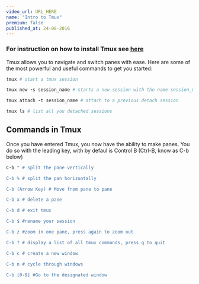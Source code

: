 ```yaml
---
video_url: URL_HERE 
name: "Intro to Tmux"
premium: false
published_at: 24-08-2016
---
```


### For instruction on how to install Tmux see [here](https://www.sitepoint.com/tmux-a-simple-start/)

Tmux allows you to navigate and switch panes with ease.  Here are some of the most powerful and useful commands to get you started:

```ruby
tmux # start a tmux session

tmux new -s session_name # starts a new session with the name session_name

tmux attach -t session_name # attach to a previous detach session

tmux ls # list all you detached sessions

```

## Commands in Tmux
Once you have entered Tmux, you now have the ability to make panes.  You do so with the leading key, with by defaul is Control B (Ctrl-B, know as C-b below)

```ruby
C-b " # split the pane vertically

C-b % # split the pan horizontally

C-b (Arrow Key) # Move from pane to pane

C-b x # delete a pane

C-b d # exit tmux

C-b $ #rename your session

C-b z #zoom in one pane, press again to zoom out

C-b ? # display a list of all tmux commands, press q to quit

C-b c # create a new window

C-b n # cycle through windows

C-b [0-9] #Go to the designated window

